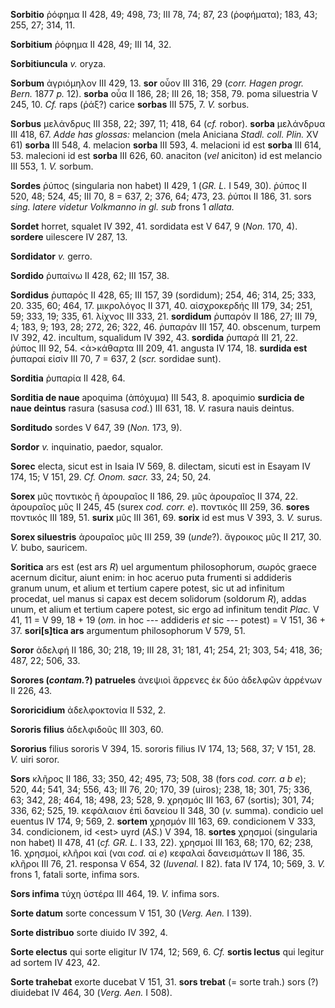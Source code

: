 **Sorbitio** ῥόφημα II 428, 49; 498, 73; III 78, 74; 87, 23 (ῥοφήματα);
183, 43; 255, 27; 314, 11.

**Sorbitium** ῥόφημα II 428, 49; III 14, 32.

**Sorbitiuncula** *v.* oryza.

**Sorbum** ἀγριόμηλον III 429, 13. **sor** οὖον III 316, 29 (*corr.
Hagen progr. Bern.* 1877 *p.* 12). **sorba** οὖα II 186, 28; III 26, 18;
358, 79. poma siluestria V 245, 10. *Cf.* raps (ῥάξ?) carice **sorbas**
III 575, 7. *V.* sorbus.

**Sorbus** μελάνδρυς III 358, 22; 397, 11; 418, 64 (*cf.* robor).
**sorba** μελάνδρυα III 418, 67. *Adde has glossas:* melancion (mela
Aniciana *Stadl. coll. Plin.* XV 61) **sorba** III 548, 4. melacion
**sorba** III 593, 4. melacioni id est **sorba** III 614, 53. malecioni
id est **sorba** III 626, 60. anaciton (*vel* aniciton) id est melancio
III 553, 1. *V.* sorbum.

**Sordes** ῥύπος (singularia non habet) II 429, 1 (*GR. L.* I 549, 30).
ῥύπος II 520, 48; 524, 45; III 70, 8 = 637, 2; 376, 64; 473, 23. ῥύποι
II 186, 31. sors *sing. latere videtur Volkmanno in gl. sub* frons 1
*allata.*

**Sordet** horret, squalet IV 392, 41. sordidata est V 647, 9 (*Non.*
170, 4). **sordere** uilescere IV 287, 13.

**Sordidator** *v.* gerro.

**Sordido** ῥυπαίνω II 428, 62; III 157, 38.

**Sordidus** ῥυπαρός II 428, 65; III 157, 39 (sordidum); 254, 46; 314,
25; 333, 20. 335, 60; 464, 17. μικρολόγος II 371, 40. αἰσχροκερδής III
179, 34; 251, 59; 333, 19; 335, 61. λίχνος III 333, 21. **sordidum**
ῥυπαρόν II 186, 27; III 79, 4; 183, 9; 193, 28; 272, 26; 322, 46.
ῥυπαράν III 157, 40. obscenum, turpem IV 392, 42. incultum, squalidum IV
392, 43. **sordida** ῥυπαρά III 21, 22. ῥύπος III 92, 54. \<ἀ\>κάθαρτα
III 209, 41. angusta IV 174, 18. **surdida est** ῥυπαραί εἰσίν III 70, 7
= 637, 2 (*scr.* sordidae sunt).

**Sorditia** ῥυπαρία II 428, 64.

**Sorditia de naue** apoquima (ἀπόχυμα) III 543, 8. apoquimio **surdicia
de naue deintus** rasura (sasusa *cod.*) III 631, 18. *V.* rasura nauis
deintus.

**Sorditudo** sordes V 647, 39 (*Non.* 173, 9).

**Sordor** *v.* inquinatio, paedor, squalor.

**Sorec** electa, sicut est in Isaia IV 569, 8. dilectam, sicuti est in
Esayam IV 174, 15; V 151, 29. *Cf. Onom. sacr.* 33, 24; 50, 24.

**Sorex** μῦς ποντικὸς ἢ ἀρουραῖος II 186, 29. μῦς ἀρουραῖος II 374, 22.
ἀρουραῖος μῦς II 245, 45 (surex *cod. corr. e*). ποντικός III 259, 36.
**sores** ποντικός III 189, 51. **surix** μῦς III 361, 69. **sorix** id
est mus V 393, 3. *V.* surus.

**Sorex siluestris** ἀρουραῖος μῦς III 259, 39 (*unde*?). ἄγροικος μῦς
II 217, 30. *V.* bubo, sauricem.

**Soritica** ars est (est ars *R*) uel argu­mentum philosophorum, σωρός
graece acernum dicitur, aiunt enim: in hoc aceruo puta frumenti si
addideris granum unum, et alium et tertium capere potest, sic ut ad
infinitum procedat, uel manus si capax est decem solidorum (soldorum
*R*), addas unum, et alium et tertium capere potest, sic ergo ad
infinitum tendit *Plac.* V 41, 11 = V 99, 18 + 19 (*om.* in hoc ---
addideris *et* sic --- potest) = V 151, 36 + 37. **sori[s]tica ars**
argumentum philosophorum V 579, 51.

**Soror** ἀδελφή II 186, 30; 218, 19; III 28, 31; 181, 41; 254, 21; 303,
54; 418, 36; 487, 22; 506, 33.

**Sorores (*contam.*?) patrueles** ἀνεψιοὶ ἄρρενες ἐκ δύο ἀδελφῶν
ἀρρένων II 226, 43.

**Sororicidium** ἀδελφοκτονία II 532, 2.

**Sororis filius** ἀδελφιδοῦς III 303, 60.

**Sororius** filius sororis V 394, 15. sororis filius IV 174, 13; 568,
37; V 151, 28. *V.* uiri soror.

**Sors** κλῆρος II 186, 33; 350, 42; 495, 73; 508, 38 (fors *cod. corr.
a b e*); 520, 44; 541, 34; 556, 43; III 76, 20; 170, 39 (uiros); 238,
18; 301, 75; 336, 63; 342, 28; 464, 18; 498, 23; 528, 9. χρησμός III
163, 67 (sortis); 301, 74; 336, 62; 525, 19. κεφάλαιον ἐπὶ δανείου II
348, 30 (*v.* summa). condicio uel euentus IV 174, 9; 569, 2. **sortem**
χρησμόν III 163, 69. condicionem V 333, 34. condicionem, id \<est\> uyrd
(*AS.*) V 394, 18. **sortes** χρησμοί (singularia non habet) II 478, 41
(*cf. GR. L.* I 33, 22). χρησμοί III 163, 68; 170, 62; 238, 16. χρησμοί,
κλῆροι καὶ (ναι *cod.* αἱ *e*) κεφαλαὶ δανεισμάτων II 186, 35. κλῆροι
III 76, 21. responsa V 654, 32 (*Iuvenal.* I 82). fata IV 174, 10; 569,
3. *V.* frons 1, fatali sorte, infima sors.

**Sors infima** τύχη ὑστέρα III 464, 19. *V.* infima sors.

**Sorte datum** sorte concessum V 151, 30 (*Verg. Aen.* I 139).

**Sorte distribuo** sorte diuido IV 392, 4.

**Sorte electus** qui sorte eligitur IV 174, 12; 569, 6. *Cf.* **sortis
lectus** qui legitur ad sortem IV 423, 42.

**Sorte trahebat** exorte ducebat V 151, 31. **sors trebat** (=
sorte trah.) sors (?) diuidebat IV 464, 30 (*Verg. Aen.* I 508).
